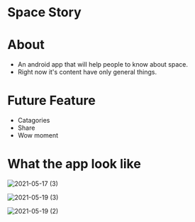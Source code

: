 # Space Story

# About
 - An android app that will help people to know about space.
 - Right now it's content have only general things.
 
# Future Feature
 - Catagories
 - Share
 - Wow moment

# What the app look like

![2021-05-17 (3)](https://user-images.githubusercontent.com/70357675/118738526-1c408780-b869-11eb-93d8-d73df1f115d5.png)

![2021-05-19 (3)](https://user-images.githubusercontent.com/70357675/118738597-3ed2a080-b869-11eb-85f6-7d7972cbf5f5.png)

![2021-05-19 (2)](https://user-images.githubusercontent.com/70357675/118738654-5742bb00-b869-11eb-95d7-95b46f99fefb.png)


 
